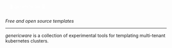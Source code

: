 <p style="color: white; border-width: 3px; border-radius: 30px; padding: 15px;">
🍃 <i>genericware</i> 🍃
</p>

*Free and open source templates*

---

_genericware_ is a collection of experimental tools for templating multi-tenant kubernetes clusters.

